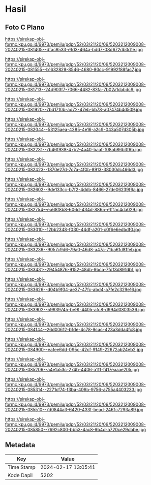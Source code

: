# Hasil

## Foto C Plano

https://sirekap-obj-formc.kpu.go.id/9973/pemilu/pdpr/52/03/21/20/09/5203212009008-20240215-081405--dfac9533-e1d3-464a-bdd7-08d672db0d1e.jpg

https://sirekap-obj-formc.kpu.go.id/9973/pemilu/pdpr/52/03/21/20/09/5203212009008-20240215-081555--b1632828-8546-4680-80cc-91992f88fac7.jpg

https://sirekap-obj-formc.kpu.go.id/9973/pemilu/pdpr/52/03/21/20/09/5203212009008-20240215-081713--24d903f7-7066-4482-83fa-7b02a1dabdc9.jpg

https://sirekap-obj-formc.kpu.go.id/9973/pemilu/pdpr/52/03/21/20/09/5203212009008-20240215-081920--7bd1710b-ad72-47eb-bb78-a07474b4d509.jpg

https://sirekap-obj-formc.kpu.go.id/9973/pemilu/pdpr/52/03/21/20/09/5203212009008-20240215-082044--53125aea-4385-4e16-a2c9-043a507d305b.jpg

https://sirekap-obj-formc.kpu.go.id/9973/pemilu/pdpr/52/03/21/20/09/5203212009008-20240215-082231--7b46f938-47b2-4a40-baaf-f08ab86b3f6b.jpg

https://sirekap-obj-formc.kpu.go.id/9973/pemilu/pdpr/52/03/21/20/09/5203212009008-20240215-082423--1870e27d-7c7a-4f0b-8913-38030dc466d3.jpg

https://sirekap-obj-formc.kpu.go.id/9973/pemilu/pdpr/52/03/21/20/09/5203212009008-20240215-082602--9de133cc-b7f2-4ddb-8466-27de06239f6a.jpg

https://sirekap-obj-formc.kpu.go.id/9973/pemilu/pdpr/52/03/21/20/09/5203212009008-20240215-082754--ea68f8b8-606d-434d-8865-e1f1ac4da029.jpg

https://sirekap-obj-formc.kpu.go.id/9973/pemilu/pdpr/52/03/21/20/09/5203212009008-20240215-083010--12bb2348-f030-44df-a201-c0f6e6edbdf0.jpg

https://sirekap-obj-formc.kpu.go.id/9973/pemilu/pdpr/52/03/21/20/09/5203212009008-20240215-083236--9057c9d6-79a0-46d8-a47a-71ba61d81feb.jpg

https://sirekap-obj-formc.kpu.go.id/9973/pemilu/pdpr/52/03/21/20/09/5203212009008-20240215-083431--29454876-9152-48db-9bca-7fdf3d891db1.jpg

https://sirekap-obj-formc.kpu.go.id/9973/pemilu/pdpr/52/03/21/20/09/5203212009008-20240215-083626--d04b9f04-ae37-47fc-abd4-a7fe2c329e16.jpg

https://sirekap-obj-formc.kpu.go.id/9973/pemilu/pdpr/52/03/21/20/09/5203212009008-20240215-083902--59939745-be9f-4405-afc8-d994d0803536.jpg

https://sirekap-obj-formc.kpu.go.id/9973/pemilu/pdpr/52/03/21/20/09/5203212009008-20240215-084144--26d00612-b1de-4c78-9cac-423a3dda4fc8.jpg

https://sirekap-obj-formc.kpu.go.id/9973/pemilu/pdpr/52/03/21/20/09/5203212009008-20240215-084900--eafee6dd-095c-42cf-9149-22672ab24eb2.jpg

https://sirekap-obj-formc.kpu.go.id/9973/pemilu/pdpr/52/03/21/20/09/5203212009008-20240215-085206--a4e1a53c-274b-4406-a111-f417eaaae205.jpg

https://sirekap-obj-formc.kpu.go.id/9973/pemilu/pdpr/52/03/21/20/09/5203212009008-20240215-085314--2271cf74-f3ba-409b-9756-a755a4403233.jpg

https://sirekap-obj-formc.kpu.go.id/9973/pemilu/pdpr/52/03/21/20/09/5203212009008-20240215-085510--7d0844a3-6420-433f-bead-2461c7293a89.jpg

https://sirekap-obj-formc.kpu.go.id/9973/pemilu/pdpr/52/03/21/20/09/5203212009008-20240215-085850--7692c800-bb53-4ac8-9b4d-a720ce29cbbe.jpg


## Metadata

| Key        | Value               |
| ---------- | ------------------- |
| Time Stamp | 2024-02-17 13:05:41 |
| Kode Dapil | 5202                |




